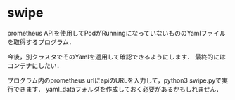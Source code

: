 # swipe

prometheus APIを使用してPodがRunningになっていないもののYamlファイルを取得するプログラム．

今後，別クラスタでそのYamlを適用して確認できるようにします．
最終的にはコンテナにしたい．

プログラム内のprometheus urlにapiのURLを入力して，python3 swipe.pyで実行できます．
yaml_dataフォルダを作成しておく必要があるかもしれません．

